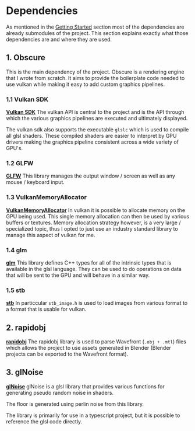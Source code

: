 # Dependencies

As mentioned in the [Getting Started](Getting-Started.md) section most of the dependencies are already submodules of the project.
This section explains exactly what those dependencies are and where they are used.

## 1. Obscure
This is the main dependency of the project.
Obscure is a rendering engine that I wrote from scratch. It aims to provide the boilerplate code needed
to use vulkan while making it easy to add custom graphics pipelines.

### 1.1 Vulkan SDK
**[Vulkan SDK](https://www.lunarg.com/vulkan-sdk/)**
The vulkan API is central to the project and is the API through which the various graphics pipelines are executed and ultimately displayed.

The vulkan sdk also supports the executable `glslc` which is used to compile all glsl shaders. 
These compiled shaders are easier to interpret by GPU drivers making the graphics pipeline consistent across a wide variety of GPU's.

### 1.2 GLFW
**[GLFW](https://github.com/glfw/glfw)**
This library manages the output window / screen as well as any mouse / keyboard input.

### 1.3 VulkanMemoryAllocator
**[VulkanMemoryAllocator](https://github.com/GPUOpen-LibrariesAndSDKs/VulkanMemoryAllocator)**
In vulkan it is possible to allocate memory on the GPU being used. 
This single memory allocation can then be used by various buffers or textures. 
Memory allocation strategy however, is a very large / specialized topic, 
thus I opted to just use an industry standard library to manage this aspect of vulkan for me.

### 1.4 glm
**[glm](https://github.com/g-truc/glm)**
This library defines C++ types for all of the intrinsic types that is available in the glsl language.
They can be used to do operations on data that will be sent to the GPU and will behave in a similar way.

### 1.5 stb
**[stb](https://github.com/nothings/stb)**
In particcular `stb_image.h` is used to load images from various format to a format that is usable for vulkan.

## 2. rapidobj
**[rapidobj](https://github.com/guybrush77/rapidobj)**
The rapidobj library is used to parse Wavefront (`.obj + .mtl`) files which allows the project to use assets generated in Blender
(Blender projects can be exported to the Wavefront format).

## 3. glNoise
**[glNoise](https://github.com/FarazzShaikh/glNoise)**
glNoise is a glsl library that provides various functions for generating pseudo random noise in shaders.

The floor is generated using perlin noise from this library.

The library is primarily for use in a typescript project, but it is possible to reference the glsl code directly.
